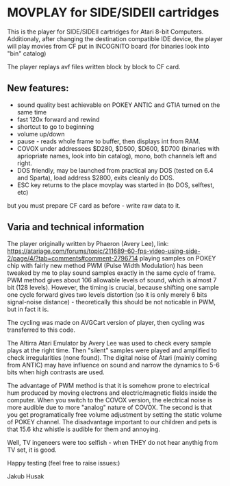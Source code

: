 # MOVPLAY for SIDE/SIDEII cartridges

This is the player for SIDE/SIDEII cartridges for Atari 8-bit Computers. Additionaly, after changing the destination compatible IDE device, the player will play movies from CF put in INCOGNITO board (for binaries look into "bin" catalog)

The player replays avf files written block by block to CF card.

## New features:
- sound quality best achievable on POKEY ANTIC and GTIA turned on the same time
- fast 120x forward and rewind
- shortcut to go to beginning
- volume up/down
- pause - reads whole frame to buffer, then displays int from RAM.
- COVOX under addressees $D280, $D500, $D600, $D700 (binaries with apriopriate names, look into bin catalog), mono, both channels left and right.
- DOS friendly, may be launched from practical any DOS (tested on 6.4 and Sparta), load address $2800, exits cleanly do DOS.
- ESC key returns to the place movplay was started in (to DOS, selftest, etc)

but you must prepare CF card as before - write raw data to it.

## Varia and technical information

The player originally written by Phaeron (Avery Lee), link: https://atariage.com/forums/topic/211689-60-fps-video-using-side-2/page/4/?tab=comments#comment-2796714 playing samples on POKEY chip with fairly new method PWM (Pulse Width Modulation) has been tweaked by me to play sound samples exactly in the same cycle of frame. PWM method gives about 106 allowable levels of sound, which is almost 7 bit (128 levels). However, the timing is crucial, because shifting one sample one cycle forward gives two levels distortion (so it is only merely 6 bits signal-noise distance) - theoretically this should be not noticable in PWM, but in fact it is.

The cycling was made on AVGCart version of player, then cycling was transferred to this code. 

The Altirra Atari Emulator by Avery Lee was used to check every sample plays at the right time. Then "silent" samples were played and amplified to check irregularities (none found). The digital noise of Atari (mainly coming from ANTIC) may have influence on sound and narrow the dynamics to 5-6 bits when high contrasts are used.

The advantage of PWM method is that it is somehow prone to electrical hum produced by moving electrons and electric/magnetic fields inside the computer. When you switch to the COVOX version, the electrical noise is more audible due to more "analog" nature of COVOX. The second is that you get programatically free volume adjustment by setting the static volume of POKEY channel. The disadvantage important to our children and pets is that 15.6 khz whistle is audible for them and annoying.

Well, TV ingeneers were too selfish - when THEY do not hear anythig from TV set, it is good.

Happy testing (feel free to raise issues:)

Jakub Husak

